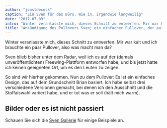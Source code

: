 ```yaml
---
author: "joostdecock"
caption: "Ein Sven für das Büro. Wie in, irgendwie langweilig"
date: "2017-07-09"
intro: "Winter veranlasste mich, dieses Schnitt zu entwerfen. Mir war kalt und ich brauchte ein paar Pullover, also was macht man da?"
title: "Ankündigung des Pullovers Sven; ein einfacher Pullover, der auf dem Grundschnitt von Brian basiert"
---
```


Winter veranlasste mich, dieses Schnitt zu entwerfen. Mir war kalt und ich brauchte ein paar Pullover, also was macht man da?

Sven blieb bisher unter dem Radar, weil ich es auf der (damals unveröffentlichten) Freewing-Plattform entworfen habe, und bis jetzt hatte ich keinen geeigneten Ort, um es den Leuten zu zeigen.

So sind wir hierher gekommen. Nun zu dem Pullover: Es ist ein einfaches Design, das auf dem Grundschnitt Brian basiert. Ich habe selbst drei verschiedene Versionen gemacht, bei denen ich den Ausschnitt und die Stoffaiswahl variiert habe, und er tut was er soll (hält mich warm).

## Bilder oder es ist nicht passiert

Schauen Sie sich die [Sven Gallerie](/showcase/pattern/sven) für einige Beispiele an.

